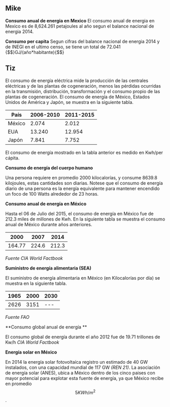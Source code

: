 ## Mike
**Consumo anual de energia en Mexico**
El consumo anual de energia en Mexico es de 8,624.261 petajoules al año segun el balance nacional de energia 2014.

**Consumo per capita**
Segun cifras del balance nacional de energia 2014 y de INEGI en el ultimo censo, se tiene un total de 72.041 {$$}GJ/(año*habitante){\$$}

## Tiz
El consumo de energía eléctrica mide la producción de las centrales eléctricas y de las plantas de cogeneración, menos
las pérdidas ocurridas en la transmisión, distribución, transformación y el consumo propio de las plantas de cogeneración.
El consumo de energía de México, Estados Unidos de América y Japón, se muestra en la siguiente tabla.

|  País |  2006-2010 |  2011-2015 |
|---|---|---|
| México  | 2.074  |  2.012 |
| EUA  | 13.240  |  12.954 |
| Japón  |  7.841 | 7.752 |

El consumo de energía mostrado en la tabla anterior es medido en Kwh/per cápita.

**Consumo de energía del cuerpo humano**

Una persona requiere en promedio 2000 kilocalorías, y consume 8639.8 kilojoules, estas cantidades son diarias. Notese que el
consumo de energía diario de una persona es la energía equivalente para mantener encendido un foco de 100 Watts alrededor
de 23 horas. 

**Consumo anual de energía en México**

Hasta el 06 de Julio del 2015, el consumo de energía en México fue de 212.3 miles de millones de Kwh. En la siguiente tabla
se muestra el consumo anual de México durante años anteriores.

|  2000 |  2007|  2014 |
|---|---|---|
| 164.77  | 224.6  |  212.3 |

*Fuente CIA World Factbook*

**Suministro de energía alimentaria (SEA)**

El suministro de energía alimentaria en México (en Kilocalorías por día) se muestra en la siguiente tabla.

|  1965 |  2000|  2030 |
|---|---|---|
| 2626  | 3151  |  --- |


*Fuente FAO*

**Consumo global anual de energía **

El consumo global de energía durante el año 2012 fue de 19.71 trillones de Kw/h *CIA World Factbook*

**Energía solar en México**

En 2014 la energía solar fotovoltaíca registro un estimado de 40 GW instalados, con una capacidad mundial de
117 GW *(REN 21)*.
La asociación de energía solar (ANES), ubica a México dentro de los cinco paises con mayor potencial para explotar esta fuente
de energía, ya que México recibe en promedio $$5 KWh/m^{2}$$.
